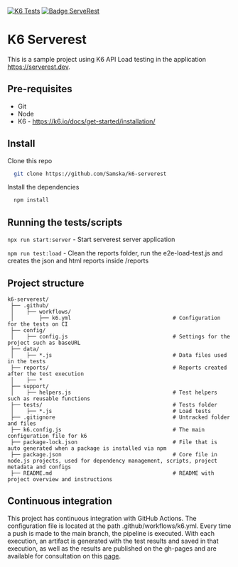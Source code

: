 [![K6 Tests](https://github.com/Samska/k6-serverest/actions/workflows/k6.yml/badge.svg)](https://github.com/Samska/k6-serverest/actions/workflows/k6.yml)
[![Badge ServeRest](https://img.shields.io/badge/API-ServeRest-green)](https://github.com/ServeRest/ServeRest/)

# K6 Serverest

This is a sample project using K6 API Load testing in the application https://serverest.dev.

## Pre-requisites

* Git
* Node
* K6 - https://k6.io/docs/get-started/installation/

## Install

Clone this repo

```bash
  git clone https://github.com/Samska/k6-serverest
```

Install the dependencies

```bash
  npm install
```

## Running the tests/scripts

`npx run start:server` - Start serverest server application

`npm run test:load` - Clean the reports folder, run the e2e-load-test.js and creates the json and html reports inside /reports

## Project structure

```
k6-serverest/          
 ├── .github/                               
 │    ├── workflows/                        
 │        ├── k6.yml                                # Configuration for the tests on CI           
 ├── config/                                                                
 │    ├── config.js                                 # Settings for the project such as baseURL
 ├── data/                                                                
 │    ├── *.js                                      # Data files used in the tests 
 ├── reports/                                       # Reports created after the test execution                        
 │    ├── *   
 ├── support/                                                                
 │    ├── helpers.js                                # Test helpers such as reusable functions                                                                 
 ├── tests/                                         # Tests folder                               
 │    ├── *.js                                      # Load tests                    
 ├── .gitignore                                     # Untracked folder and files
 ├── k6.config.js                                   # The main configuration file for k6
 ├── package-lock.json                              # File that is auto generated when a package is installed via npm      
 ├── package.json                                   # Core file in node.js projects, used for dependency management, scripts, project metadata and configs
 ├── README.md                                      # README with project overview and instructions
```

## Continuous integration

This project has continuous integration with GitHub Actions. The configuration file is located at the path .github/workflows/k6.yml. Every time a push is made to the main branch, the pipeline is executed. With each execution, an artifact is generated with the test results and saved in that execution, as well as the results are published on the gh-pages and are available for consultation on this [page](https://samska.github.io/k6-serverest/test-summary.html).